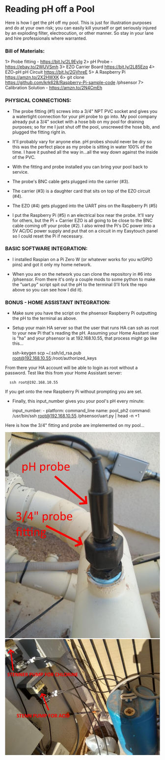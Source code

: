 # Reading pH off a Pool #
Here is how I get the pH off my pool.  This is just for illustration purposes and do at your own risk; you can easily kill yourself or get seriously injured by an exploding filter, electrocution, or other manner.  So stay in your lane and hire professionals where warranted.

### Bill of Materials:

1> Probe fitting - https://bit.ly/2L9EyIg
2> pH Probe - https://ebay.to/2WUVSmh
3> EZO Carrier Board https://bit.ly/2L85Ezq
4> EZO-pH pH Circuit https://bit.ly/2GVhreE
5> A Raspberry Pi https://amzn.to/2X2HWXK
6> git clone https://github.com/krk628/Raspberry-Pi-sample-code /phsensor
7> Calibration Solution - https://amzn.to/2N4CmEh

### PHYSICAL CONNECTIONS:

* The probe fitting (#1) screws into a 3/4" NPT PVC socket and gives you a watertight connection for your pH probe to go into.  My pool company already put a 3/4" socket with a hose bib on my pool for draining purposes; so for me I just shut off the pool, unscrewed the hose bib, and plugged the fitting right in.
* It'll probably vary for anyone else.  pH probes should never be dry so this was the perfect place as my probe is sitting in water 100% of the time.  I have it pushed all the way in...all the way down against the inside of the PVC.

* With the fitting and probe installed you can bring your pool back to service.

* The probe's BNC cable gets plugged into the carrier (#3).

* The carrier (#3) is a daughter card that sits on top of the EZO circuit (#4).

* The EZO (#4) gets plugged into the UART pins on the Raspberry Pi (#5)

* I put the Raspberry Pi (#5) n an electrical box near the probe.  It'll vary for others, but the Pi + Carrier EZO is all going to be close to the BNC cable coming off your probe (#2).  I also wired the Pi's DC power into a 5V AC/DC power supply and put that on a circuit in my Easytouch panel so I could reset the Pi if necessary. 

### BASIC SOFTWARE INTEGRATION:

* I installed Raspian on a Pi Zero W (or whatever works for you w/GPIO pins) and got it only my home network.

* When you are on the network you can clone the repository in #6 into /phsensor.  From there it's only a couple mods to some python to make the "uart.py" script spit out the pH to the terminal (I'll fork the repo above so you can see how I did it).

### BONUS - HOME ASSISTANT INTEGRATION:

* Make sure you have the script on the phsensor Raspberry Pi outputting the pH to the terminal as above.

* Setup your main HA server so that the user that runs HA can ssh as root to your new Pi that's reading the pH.  Assuming your Home Assitant user is "ha" and your phsensor is at 192.168.10.55, that process might go like this...

    ssh-keygen
    scp ~/.ssh/id_rsa.pub root@192.168.10.55:/root/authorized_keys

  
From there your HA account will be able to login as root without a password.  Test like this from your Home Assistant server:

      ssh root@192.168.10.55

  
If you get onto the new Raspberry Pi without prompting you are set.

* Finally, this input_number gives you your pool's pH every minute:

    input_number:
      - platform: command_line
        name: pool_ph2
        command: /usr/bin/ssh root@192.168.10.55 /phsensor/uart.py | head -n +1

Here is how the 3/4" fitting and probe are implemented on my pool...

![](phprobe.jpg)
![](pumps.jpg)


